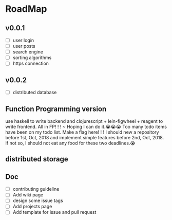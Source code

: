 # RoadMap

## v0.0.1
- [ ] user login
- [ ] user posts
- [ ] search engine
- [ ] sorting algorithms
- [ ] https connection

## v0.0.2
- [ ] distributed database

## Function Programming version
use haskell to write backend and clojurescript + lein-figwheel + reagent to write frontend. All in FP! ! ! ~
Hoping I can do it.😭😭😭 Too many todo items have been on my todo list.
Make a flag here! ! ! I should new a repository before 1st, Oct, 2018 and implement simple features before 2nd, Oct, 2018. If not so, I should not eat any food for these two deadlines.😭

## distributed storage

## Doc
- [ ] contributing guideline
- [ ] Add wiki page
- [ ] design some issue tags
- [ ] Add projects page
- [ ] Add template for issue and pull request